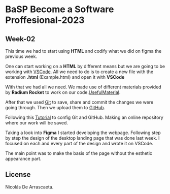 # BaSP Become a Software Proffesional-2023 



## Week-02

This time we had to start using **HTML** and codify what we did on figma the previous week.


One can start working on a **HTML** by different means but we are going to be working with [VSCode](https://code.visualstudio.com/). All we need to do is to create a new file with the extension **.html** (Example.html) and open it with  **VSCode**

With that we had all we need. We made use of different materials provided by **Radium Rocket** to work on our code.[UsefulMaterial](https://drive.google.com/file/d/1F3N_BfRoy34ZgJZujENfuFOm-qxuko9T/view).

After that we used [Git](https://git-scm.com/) to save, share and commit the changes we were  going through. Then we upload them to [GitHub](https://github.com/). 

Following this [Tutorial](https://youtu.be/vGK-lWIs3sA) to config Git and GitHub. Making an online repository where our work will be saved.

Taking a look into **Figma** I started developing the webpage. Following step by step the design of the desktop landing page that was done last week. I focused on each and every part of the design and wrote it on VSCode. 

The main point was to make the basis of the page without the esthetic appearance part.
 





## License

Nicolás De Arrascaeta.









